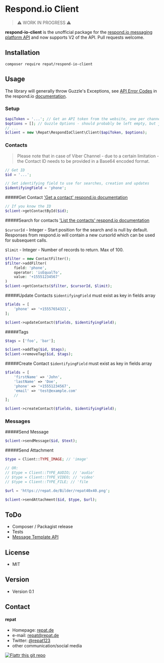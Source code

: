 Respond.io Client
======
> ⚠️ WORK IN PROGRESS ⚠️

**respond-io-client** is the unofficial package for the [respond.io messaging platform API](https://respond.io) and now supports V2 of the API. Pull requests welcome.

## Installation
`composer require repat/respond-io-client`

## Usage
The library will generally throw Guzzle's Exceptions, see [API Error Codes](https://developers.respond.io/#error-code) in the respond.io [documentation](https://developers.respond.io/docs/api).

### Setup

```php
$apiToken = '...'; // Get an API token from the website, one per channel
$options = []; // Guzzle Options - should probably be left empty, but just in case.
// ...
$client = new \Repat\RespondIoClient\Client($apiToken, $options);
```

### Contacts

> Please note that in case of Viber Channel - due to a certain limitation - the Contact ID needs to be provided in a Base64 encoded format.

```php
// Get ID
$id = '...';

// Set identifying field to use for searches, creation and updates
$identifyingField = 'phone';
```


#####Get Contact
['Get a contact' respond.io documentation](https://developers.respond.io/docs/api/cbcfb23486778-get-a-contact)

```php
// If you know the ID
$client->getContactById($id);
```

#####Search for contacts
['List the contacts' respond.io documentation](https://developers.respond.io/docs/api/0759d02787ab3-list-the-contacts)

<code>$cursorId</code> - Integer - Start position for the search and is null by default.  Responses from respond.io will contain a new cursorId which can be used for subsequent calls.

<code>$limit</code> - Integer - Number of records to return.  Max of 100.

```php
$filter = new ContactFilter();
$filter->addFilter(
	field: 'phone',
	operator: 'isEqualTo',
	value: '+15551234567'
)
$client->getContacts($filter, $cursorId, $limit);
```

#####Update Contacts
<code>$identifyingField</code> must exist as key in fields array

```php
$fields = [
	'phone' => '+15557654321',
];

$client->updateContact($fields, $identifyingField);
```

#####Tags

```php
$tags = ['foo', 'bar'];

$client->addTag($id, $tags);
$client->removeTag($id, $tags);
```

#####Create Contact
<code>$identifyingField</code> must exist as key in fields array

```php
$fields = [
	'firstName' => 'John',
	'lastName' => 'Doe',
	'phone' => '+15551234567',
	'email' => 'test@example.com'
	//
];

$client->createContact($fields, $identifyingField);
```

### Messages

#####Send Message

```php
$client->sendMessage($id, $text);
```

#####Send Attachment

```php
$type = Client::TYPE_IMAGE; // 'image'

// OR:
// $type = Client::TYPE_AUDIO; // 'audio'
// $type = Client::TYPE_VIDEO; // 'video'
// $type = Client::TYPE_FILE; // 'file

$url = 'https://repat.de/Bilder/repat40x40.png';

$client->sendAttachment($id, $type, $url);
```

## ToDo

* Composer / Packagist release
* Tests
* [Message Template API](https://docs.respond.io/developer-api/messages-api/message-template-api)

## License
* MIT

## Version
* Version 0.1

## Contact
#### repat
* Homepage: [repat.de](https://repat.de)
* e-mail: repat@repat.de
* Twitter: [@repat123](https://twitter.com/repat123 "repat123 on twitter")
* other communication/social media

[![Flattr this git repo](http://api.flattr.com/button/flattr-badge-large.png)](https://flattr.com/submit/auto?user_id=repat&url=https://github.com/repat/respond-io-title&title=respond-io-title&language=&tags=github&category=software)

